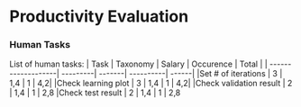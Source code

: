 # Productivity Evaluation
### Human Tasks
List of human tasks:
| Task               | Taxonomy | Salary | Occurence | Total | 
| -------------------| ---------| -------| ----------| ------|
|Set # of iterations | 3        |    1,4 |   1 | 4,2|
|Check learning plot | 3        |    1,4 |   1 | 4,2|
|Check validation result | 2 | 1,4 | 1 | 2,8
|Check test result | 2 | 1,4 | 1 | 2,8

###